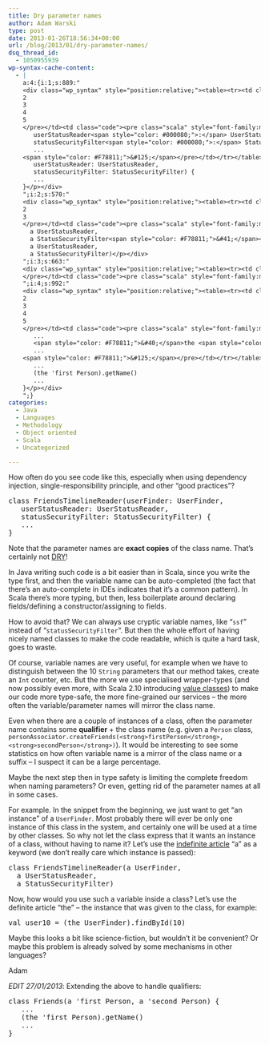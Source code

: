 ```yaml
---
title: Dry parameter names
author: Adam Warski
type: post
date: 2013-01-26T18:56:34+00:00
url: /blog/2013/01/dry-parameter-names/
dsq_thread_id:
  - 1050955939
wp-syntax-cache-content:
  - |
    a:4:{i:1;s:889:"
    <div class="wp_syntax" style="position:relative;"><table><tr><td class="line_numbers"><pre>1
    2
    3
    4
    5
    </pre></td><td class="code"><pre class="scala" style="font-family:monospace;"><span style="color: #0000ff; font-weight: bold;">class</span> FriendsTimelineReader<span style="color: #F78811;">&#40;</span>userFinder<span style="color: #000080;">:</span> UserFinder,
       userStatusReader<span style="color: #000080;">:</span> UserStatusReader,
       statusSecurityFilter<span style="color: #000080;">:</span> StatusSecurityFilter<span style="color: #F78811;">&#41;</span> <span style="color: #F78811;">&#123;</span>
       ...
    <span style="color: #F78811;">&#125;</span></pre></td></tr></table><p class="theCode" style="display:none;">class FriendsTimelineReader(userFinder: UserFinder,
       userStatusReader: UserStatusReader,
       statusSecurityFilter: StatusSecurityFilter) {
       ...
    }</p></div>
    ";i:2;s:570:"
    <div class="wp_syntax" style="position:relative;"><table><tr><td class="line_numbers"><pre>1
    2
    3
    </pre></td><td class="code"><pre class="scala" style="font-family:monospace;"><span style="color: #0000ff; font-weight: bold;">class</span> FriendsTimelineReader<span style="color: #F78811;">&#40;</span>a UserFinder,
      a UserStatusReader,
      a StatusSecurityFilter<span style="color: #F78811;">&#41;</span></pre></td></tr></table><p class="theCode" style="display:none;">class FriendsTimelineReader(a UserFinder,
      a UserStatusReader,
      a StatusSecurityFilter)</p></div>
    ";i:3;s:663:"
    <div class="wp_syntax" style="position:relative;"><table><tr><td class="line_numbers"><pre>1
    </pre></td><td class="code"><pre class="scala" style="font-family:monospace;"><span style="color: #0000ff; font-weight: bold;">val</span> user10 <span style="color: #000080;">=</span> <span style="color: #F78811;">&#40;</span>the UserFinder<span style="color: #F78811;">&#41;</span>.<span style="color: #000000;">findById</span><span style="color: #F78811;">&#40;</span><span style="color: #F78811;">10</span><span style="color: #F78811;">&#41;</span></pre></td></tr></table><p class="theCode" style="display:none;">val user10 = (the UserFinder).findById(10)</p></div>
    ";i:4;s:992:"
    <div class="wp_syntax" style="position:relative;"><table><tr><td class="line_numbers"><pre>1
    2
    3
    4
    5
    </pre></td><td class="code"><pre class="scala" style="font-family:monospace;"><span style="color: #0000ff; font-weight: bold;">class</span> Friends<span style="color: #F78811;">&#40;</span>a <span style="color: #CC66FF;">'first</span> Person, a <span style="color: #CC66FF;">'second</span> Person<span style="color: #F78811;">&#41;</span> <span style="color: #F78811;">&#123;</span>
       ...
       <span style="color: #F78811;">&#40;</span>the <span style="color: #CC66FF;">'first</span> Person<span style="color: #F78811;">&#41;</span>.<span style="color: #000000;">getName</span><span style="color: #F78811;">&#40;</span><span style="color: #F78811;">&#41;</span>
       ...
    <span style="color: #F78811;">&#125;</span></pre></td></tr></table><p class="theCode" style="display:none;">class Friends(a 'first Person, a 'second Person) {
       ...
       (the 'first Person).getName()
       ...
    }</p></div>
    ";}
categories:
  - Java
  - Languages
  - Methodology
  - Object oriented
  - Scala
  - Uncategorized

---
```

How often do you see code like this, especially when using dependency injection, single-responsibility principle, and other &#8220;good practices&#8221;?

<pre lang="scala" line="1">class FriendsTimelineReader(userFinder: UserFinder,
   userStatusReader: UserStatusReader,
   statusSecurityFilter: StatusSecurityFilter) {
   ...
}
</pre>

Note that the parameter names are **exact copies** of the class name. That&#8217;s certainly not [DRY][1]!

In Java writing such code is a bit easier than in Scala, since you write the type first, and then the variable name can be auto-completed (the fact that there&#8217;s an auto-complete in IDEs indicates that it&#8217;s a common pattern). In Scala there&#8217;s more typing, but then, less boilerplate around declaring fields/defining a constructor/assigning to fields.

How to avoid that? We can always use cryptic variable names, like &#8220;`ssf`&#8221; instead of &#8220;`statusSecurityFilter`&#8220;. But then the whole effort of having nicely named classes to make the code readable, which is quite a hard task, goes to waste.

Of course, variable names are very useful, for example when we have to distinguish between the 10 `String` parameters that our method takes, create an `Int` counter, etc. But the more we use specialised wrapper-types (and now possibly even more, with Scala 2.10 introducing [value classes][2]) to make our code more type-safe, the more fine-grained our services &#8211; the more often the variable/parameter names will mirror the class name.

Even when there are a couple of instances of a class, often the parameter name contains some **qualifier** + the class name (e.g. given a `Person` class, `personAssociator.createFriends(<strong>firstPerson</strong>, <strong>secondPerson</strong>)`). It would be interesting to see some statistics on how often variable name is a mirror of the class name or a suffix &#8211; I suspect it can be a large percentage.

Maybe the next step then in type safety is limiting the complete freedom when naming parameters? Or even, getting rid of the parameter names at all in some cases.

For example. In the snippet from the beginning, we just want to get &#8220;an instance&#8221; of a `UserFinder`. Most probably there will ever be only one instance of this class in the system, and certainly one will be used at a time by other classes. So why not let the class express that it wants an instance of a class, without having to name it? Let&#8217;s use the [indefinite article][3] &#8220;a&#8221; as a keyword (we don&#8217;t really care which instance is passed):

<pre lang="scala" line="1">class FriendsTimelineReader(a UserFinder,
  a UserStatusReader,
  a StatusSecurityFilter)
</pre>

Now, how would you use such a variable inside a class? Let&#8217;s use the definite article &#8220;the&#8221; &#8211; the instance that was given to the class, for example:

<pre lang="scala" line="1">val user10 = (the UserFinder).findById(10)
</pre>

Maybe this looks a bit like science-fiction, but wouldn&#8217;t it be convenient? Or maybe this problem is already solved by some mechanisms in other languages?

Adam

_EDIT 27/01/2013_: Extending the above to handle qualifiers:

<pre lang="scala" line="1">class Friends(a 'first Person, a 'second Person) {
   ...
   (the 'first Person).getName()
   ...
}
</pre>

 [1]: http://en.wikipedia.org/wiki/Don't_repeat_yourself
 [2]: http://docs.scala-lang.org/sips/pending/value-classes.html
 [3]: http://en.wikipedia.org/wiki/Article_(grammar)
